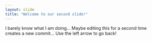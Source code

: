```yaml
---
layout: slide
title: "Welcome to our second slide!"
---
```

I barely know what I am doing...
Maybe editing this for a second time creates a new commit...
Use the left arrow to go back!
